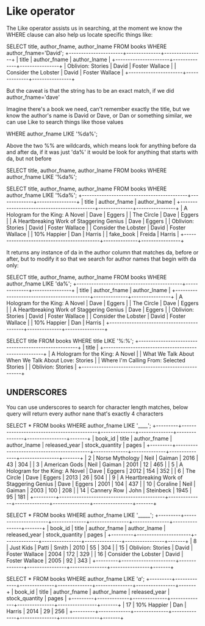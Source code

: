 # Like operator 

The Like operator assists us in searching, at the moment we know the WHERE clause can also help us locate specific things like: 

SELECT title, author_fname, author_lname FROM books WHERE author_fname='David';
+----------------------+--------------+----------------+
| title                | author_fname | author_lname   |
+----------------------+--------------+----------------+
| Oblivion: Stories    | David        | Foster Wallace |
| Consider the Lobster | David        | Foster Wallace |
+----------------------+--------------+----------------+

But the caveat is that the string has to be an exact match, if we did author_fname='dave'

Imagine there's a book we need, can't remember exactly the title, but we know the author's name is David or Dave, or Dan or something similar, we can use Like to search things like those values 

WHERE author_fname LIKE '%da%';

Above the two %% are wildcards, which means look for anything before da and after da, if it was just 'da%' it would be look for anything that starts with da, but not before 

SELECT title, author_fname, author_lname FROM books WHERE author_fname LIKE '%da%';

SELECT title, author_fname, author_lname FROM books WHERE author_fname LIKE '%da%';
+-------------------------------------------+--------------+----------------+
| title                                     | author_fname | author_lname   |
+-------------------------------------------+--------------+----------------+
| A Hologram for the King: A Novel          | Dave         | Eggers         |
| The Circle                                | Dave         | Eggers         |
| A Heartbreaking Work of Staggering Genius | Dave         | Eggers         |
| Oblivion: Stories                         | David        | Foster Wallace |
| Consider the Lobster                      | David        | Foster Wallace |
| 10% Happier                               | Dan          | Harris         |
| fake_book                                 | Freida       | Harris         |
+-------------------------------------------+--------------+----------------+

It returns any instance of da in the author column that matches da, before or after, but to modify it so that we search for author names that begin with da only:

SELECT title, author_fname, author_lname FROM books WHERE author_fname LIKE 'da%';
+-------------------------------------------+--------------+----------------+
| title                                     | author_fname | author_lname   |
+-------------------------------------------+--------------+----------------+
| A Hologram for the King: A Novel          | Dave         | Eggers         |
| The Circle                                | Dave         | Eggers         |
| A Heartbreaking Work of Staggering Genius | Dave         | Eggers         |
| Oblivion: Stories                         | David        | Foster Wallace |
| Consider the Lobster                      | David        | Foster Wallace |
| 10% Happier                               | Dan          | Harris         |
+-------------------------------------------+--------------+----------------+


SELECT title FROM books WHERE title LIKE '%:%';
+-----------------------------------------------------+
| title                                               |
+-----------------------------------------------------+
| A Hologram for the King: A Novel                    |
| What We Talk About When We Talk About Love: Stories |
| Where I'm Calling From: Selected Stories            |
| Oblivion: Stories                                   |
+-----------------------------------------------------+


## UNDERSCORES

You can use underscores to search for character length matches, below query will return every author nane that's exactly 4 characters 


SELECT * FROM books WHERE author_fname LIKE '____';
+---------+-------------------------------------------+--------------+--------------+---------------+----------------+-------+
| book_id | title                                     | author_fname | author_lname | released_year | stock_quantity | pages |
+---------+-------------------------------------------+--------------+--------------+---------------+----------------+-------+
|       2 | Norse Mythology                           | Neil         | Gaiman       |          2016 |             43 |   304 |
|       3 | American Gods                             | Neil         | Gaiman       |          2001 |             12 |   465 |
|       5 | A Hologram for the King: A Novel          | Dave         | Eggers       |          2012 |            154 |   352 |
|       6 | The Circle                                | Dave         | Eggers       |          2013 |             26 |   504 |
|       9 | A Heartbreaking Work of Staggering Genius | Dave         | Eggers       |          2001 |            104 |   437 |
|      10 | Coraline                                  | Neil         | Gaiman       |          2003 |            100 |   208 |
|      14 | Cannery Row                               | John         | Steinbeck    |          1945 |             95 |   181 |
+---------+-------------------------------------------+--------------+--------------+---------------+----------------+-------+

SELECT * FROM books WHERE author_fname LIKE '_____';
+---------+----------------------+--------------+----------------+---------------+----------------+-------+
| book_id | title                | author_fname | author_lname   | released_year | stock_quantity | pages |
+---------+----------------------+--------------+----------------+---------------+----------------+-------+
|       8 | Just Kids            | Patti        | Smith          |          2010 |             55 |   304 |
|      15 | Oblivion: Stories    | David        | Foster Wallace |          2004 |            172 |   329 |
|      16 | Consider the Lobster | David        | Foster Wallace |          2005 |             92 |   343 |
+---------+----------------------+--------------+----------------+---------------+----------------+-------+

SELECT * FROM books WHERE author_fname LIKE '_a_';
+---------+-------------+--------------+--------------+---------------+----------------+-------+
| book_id | title       | author_fname | author_lname | released_year | stock_quantity | pages |
+---------+-------------+--------------+--------------+---------------+----------------+-------+
|      17 | 10% Happier | Dan          | Harris       |          2014 |             29 |   256 |
+---------+-------------+--------------+--------------+---------------+----------------+-------+
